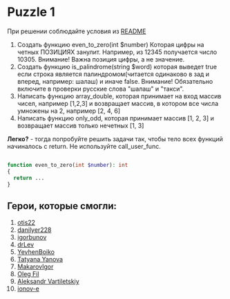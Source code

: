 # Puzzle 1

При решении соблюдайте условия из [README](/README.md)

1. Создать функцию even_to_zero(int $number) Которая цифры на четных ПОЗИЦИЯХ занулит. Например, из 12345 получается число 10305. Внимание! Важна позиция цифры, а не значение.
2. Создать функцию is_palindrome(string $word) которая выведет true если строка является палиндромом(читается одинаково в зад и вперед, например: шалаш) и иначе false. Внимание! Обязательно включите в проверки русские слова "шалаш" и "такси".
3. Написать функцию array_double, которая принимает на вход массив чисел, например [1,2,3] и возвращает массив, в котором все числа умножены на 2, например [2, 4, 6]
4. Написать функцию only_odd, которая принимает массив [1, 2, 3] и возвращает массив только нечетных [1, 3]

**Легко?** - тогда попробуйте решить задачи так, чтобы тело всех функций начиналось с return. Не используйте call_user_func.

```php

function even_to_zero(int $number): int
{
  return ...
}
```

## Герои, которые смогли:

1. [otis22](https://github.com/otis22)
2. [danilyer228](https://github.com/danilyer228)
3. [igorbunov](https://github.com/igorbunov)
4. [drLev](https://github.com/drLev)
5. [YevhenBoiko](https://github.com/parazeet)
6. [Tatyana Yanova](https://github.com/Tatyanayanova)
7. [MakarovIgor](https://github.com/MakarovIgor/) 
8. [Oleg Fil](https://github.com/Abyzswalker) 
9. [Aleksandr Vartiletskiy](https://github.com/OleksandrVart)
10. [ionov-e](https://github.com/ionov-e)
